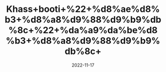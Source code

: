 ---
title: 'Khass+booti+%22+%d8%ae%d8%b3+%d8%a8%d9%88%d9%b9%db%8c+%22+%da%a9%da%be%d8%b3+%d8%a8%d9%88%d9%b9%db%8c+'
date: '2022-11-17' 
metatag: '' 
inventory: '0' 
draft: false 
# meta description 
shortDescripton: ''
description: 'Herbs+%d8%ac%da%91%db%8c+%d8%a8%d9%88%d9%b9%db%8c'
longdescription: ''
tags: ''
brand: ''
subCategory: ''
unit: '10 gm-Pk'
sellCount: '0'
featured: True
# product Price
price: '30.0'
# Product Short Description
shortDescription: ''
productID: 'B6D3CA8F-4149-ED11-996A-005056B3A416'
type: 'products'
category: 'Herbs+%d8%ac%da%91%db%8c+%d8%a8%d9%88%d9%b9%db%8c' 
thumnailproduct: 'https://eraconnect.blob.core.windows.net/product-images/aminsaddiquidawakhana/1f77938c-6a96-4139-a3db-675cf70dcaaf.webp' 
images:
  - image: 'https://eraconnect.blob.core.windows.net/product-images/aminsaddiquidawakhana/1f77938c-6a96-4139-a3db-675cf70dcaaf.webp'  
Variants:
---